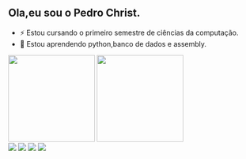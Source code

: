 ## Ola,eu sou o Pedro Christ.
- ⚡ Estou cursando o primeiro semestre de ciências da computação.
- 🧞 Estou aprendendo python,banco de dados e assembly.

<div> 
<img height="175" src="https://github-readme-stats.vercel.app/api?username=Pedroprogs&show_icons=true&theme=dark&include_all_commits=true&count_private=true"/>
<img height="175" src="https://github-readme-stats.vercel.app/api/top-langs/?username=Pedroprogs&layout=compact&langs_count=16&theme=dark"/>
<div>
<div>
  <a href="https://instagram.com/_Pedrohc37" target="_blank"><img src="https://img.shields.io/badge/-Instagram-%23E4405F?style=for-the-badge&logo=instagram&logoColor=white" target="_blank"></a>
  <a href="https://www.linkedin.com/in/pedro-henrique-christ-1a3b94364" target="_blank"><img src="https://img.shields.io/badge/-LinkedIn-%230077B5?style=for-the-badge&logo=linkedin&logoColor=white" target="_blank"></a> 
  <a href="https://calendar.google.com/calendar/u/3/r?pli=1" target="_blank"><img src="https://img.shields.io/badge/-Calendario-9146FF??style=for-the-badge&logo=linkedin&logoColor=white" target="_blank"></a> 
  <a href="https://drive.google.com/drive/u/3/folders/15jeP7jQ4RcngfXbq1l33jHOv8N5QVfSt" target="_blank"><img src="https://img.shields.io/badge/-Drive-%23333?style=for-the-badge&logo=linkedin&logoColor=white" target="_blank"></a> 

</div>
